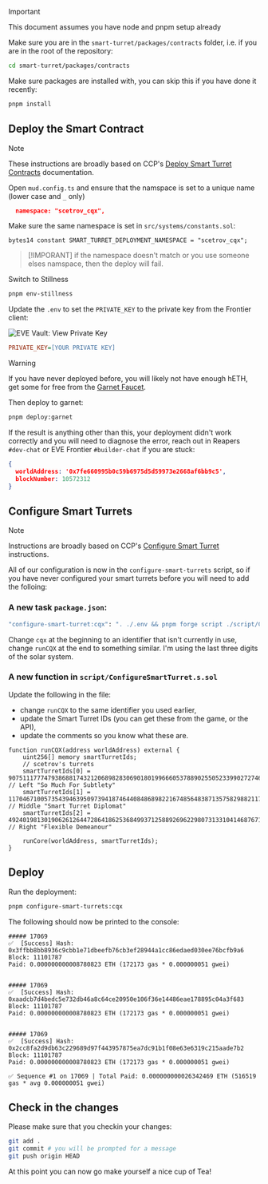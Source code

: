 > [!IMPORTANT]
> This document assumes you have node and pnpm setup already

Make sure you are in the `smart-turret/packages/contracts` folder, i.e. if you are in the root of the repository:

```sh
cd smart-turret/packages/contracts
```

Make sure packages are installed with, you can skip this if you have done it recently:

```sh
pnpm install
```

## Deploy the Smart Contract

> [!NOTE]
> These instructions are broadly based on CCP's [Deploy Smart Turret Contracts](https://docs.evefrontier.com/SmartTurret/deploy-smart-turret-contracts) documentation.

Open `mud.config.ts` and ensure that the namspace is set to a unique name (lower case and `_` only)

```json
  namespace: "scetrov_cqx",
```

Make sure the same namespace is set in `src/systems/constants.sol`:

```solidity
bytes14 constant SMART_TURRET_DEPLOYMENT_NAMESPACE = "scetrov_cqx";
```

> [!IMPORANT]
> if the namespace doesn't match or you use someone elses namspace, then the deploy will fail.

Switch to Stillness

```sh
pnpm env-stillness
```

Update the `.env` to set the `PRIVATE_KEY` to the private key from the Frontier client:

![EVE Vault: View Private Key](https://docs.evefrontier.com/_next/static/media/private-key.f4b85978.png)

```ini
PRIVATE_KEY=[YOUR PRIVATE KEY]
```

> [!WARNING]
> If you have never deployed before, you will likely not have enough hETH, get some for free from the [Garnet Faucet](https://garnetchain.com/faucet).

Then deploy to garnet:

```sh
pnpm deploy:garnet
```

If the result is anything other than this, your deployment didn't work correctly and you will need to diagnose the error, reach out in Reapers `#dev-chat` or EVE Frontier `#builder-chat` if you are stuck:

```json
{
  worldAddress: '0x7fe660995b0c59b6975d5d59973e2668af6bb9c5',
  blockNumber: 10572312
}
```

## Configure Smart Turrets

> [!NOTE]
> Instructions are broadly based on CCP's [Configure Smart Turret](https://docs.evefrontier.com/SmartTurret/configure-smart-turret) instructions.

All of our configuration is now in the `configure-smart-turrets` script, so if you have never configured your smart turrets before you will need to add the folloing:

### A new task `package.json`:

```sh
"configure-smart-turret:cqx": ". ./.env && pnpm forge script ./script/ConfigureSmartTurret.s.sol:ConfigureSmartTurret --broadcast --rpc-url $RPC_URL --chain-id $CHAIN_ID --sig \"runCQX(address)\" $WORLD_ADDRESS -vvv",
```

Change `cqx` at the beginning to an identifier that isn't currently in use, change `runCQX` at the end to something similar. I'm using the last three digits of the solar system.

### A new function in `script/ConfigureSmartTurret.s.sol`

Update the following in the file:

- change `runCQX` to the same identifier you used earlier,
- update the Smart Turret IDs (you can get these from the game, or the API),
- update the comments so you know what these are.

```solidity
function runCQX(address worldAddress) external {
    uint256[] memory smartTurretIds;
    // scetrov's turrets
    smartTurretIds[0] = 90751117774793868817432120689828306901801996660537889025505233990272746082187; // Left "So Much For Subtlety"
    smartTurretIds[1] = 11704671005735439463950973941874644084868982216748564838713575829882117304344; // Middle "Smart Turret Diplomat"
    smartTurretIds[2] = 49240198130190626126447286418625368499371258892696229807313310414687671817084; // Right "Flexible Demeanour"

    runCore(worldAddress, smartTurretIds);
}
```

## Deploy

Run the deployment:

```sh
pnpm configure-smart-turrets:cqx
```

The following should now be printed to the console:

```
##### 17069
✅  [Success] Hash: 0x3ffbb8bb8936c9cbb1e71dbeefb76cb3ef28944a1cc86edaed030ee76bcfb9a6
Block: 11101787
Paid: 0.000000000008780823 ETH (172173 gas * 0.000000051 gwei)


##### 17069
✅  [Success] Hash: 0xaadcb7d4bedc5e732db46a8c64ce20950e106f36e14486eae178895c04a3f683
Block: 11101787
Paid: 0.000000000008780823 ETH (172173 gas * 0.000000051 gwei)


##### 17069
✅  [Success] Hash: 0x2cc8fa2d9db63c229689d97f443957875ea7dc91b1f08e63e6319c215aade7b2
Block: 11101787
Paid: 0.000000000008780823 ETH (172173 gas * 0.000000051 gwei)

✅ Sequence #1 on 17069 | Total Paid: 0.000000000026342469 ETH (516519 gas * avg 0.000000051 gwei)
```

## Check in the changes

Please make sure that you checkin your changes:

```sh
git add .
git commit # you will be prompted for a message
git push origin HEAD
```

At this point you can now go make yourself a nice cup of Tea! 